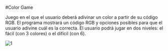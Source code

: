 #Color Game

Juego en el que el usuario deberá adivinar un color a partir de su código RGB. El programa mostrará un código RGB y opciones posibles para que el usuario adivine cuál es la correcta. 
El usuario podrá jugar en dos niveles: el fácil (con 3 colores) o el difícil (con 6).

![1](https://github.com/AnaVerduguez/ColorGame/assets/64393490/bc41ee26-befa-40c2-a1de-cd418a26d587)
